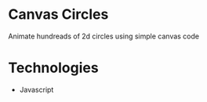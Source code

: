 # Canvas Circles
Animate hundreads of 2d circles using simple canvas code

# Technologies
- Javascript
